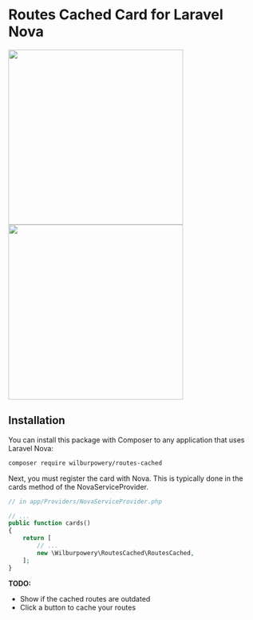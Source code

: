 # Routes Cached Card for Laravel Nova

<img src="https://user-images.githubusercontent.com/15817188/44622904-7ad6a380-a87f-11e8-8c42-553818de74cb.png" width="350">

<img src="https://user-images.githubusercontent.com/15817188/44622903-7ad6a380-a87f-11e8-85ca-ba8220d57731.png" width="350">

## Installation

You can install this package with Composer to any application that uses Laravel Nova:

```bash
composer require wilburpowery/routes-cached
```

Next, you must register the card with Nova. This is typically done in the cards method of the NovaServiceProvider.

```php
// in app/Providers/NovaServiceProvider.php

// ...
public function cards()
{
    return [
        // ...
        new \Wilburpowery\RoutesCached\RoutesCached,
    ];
}
```

**TODO:**

- Show if the cached routes are outdated
- Click a button to cache your routes
